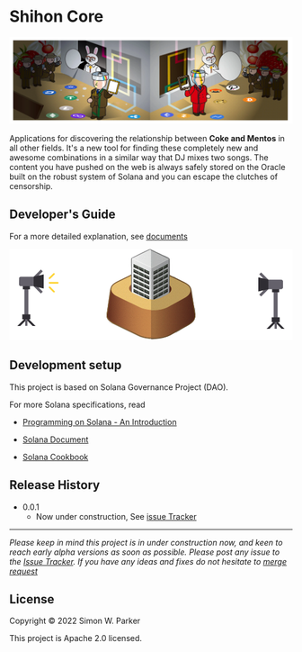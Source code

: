 # Shihon Core

![](img/coverImage.png)

Applications for discovering the relationship between **Coke and Mentos** in all other fields.
It's a new tool for finding these completely new and awesome combinations in a similar way that DJ mixes two songs. The content you have pushed on the web is always safely stored on the Oracle built on the robust system of Solana and you can escape the clutches of censorship.


## Developer's Guide

For a more detailed explanation, see [documents](https://docs.shihon.org)

![](img/shihongif.gif)


## Development setup

This project is based on Solana Governance Project (DAO).

For more Solana specifications, read

- [Programming on Solana - An Introduction](https://paulx.dev/blog/2021/01/14/programming-on-solana-an-introduction/)

- [Solana Document](https://docs.solana.com/)

- [Solana Cookbook](https://solanacookbook.com/)


## Release History

* 0.0.1
    * Now under construction, See [issue Tracker](https://gitlab.com/shihonics/shihon/issues)



---------------------

_Please keep in mind this project is in under construction now, and keen to reach early alpha versions as soon as possible. Please post any issue to the [Issue Tracker](https://gitlab.com/shihonics/shihon/-/issues). If you have any ideas and fixes do not hesitate to [merge request](https://gitlab.com/shihonics/shihon/-/merge_requests)_


## License

Copyright © 2022 Simon W. Parker

This project is Apache 2.0 licensed.


